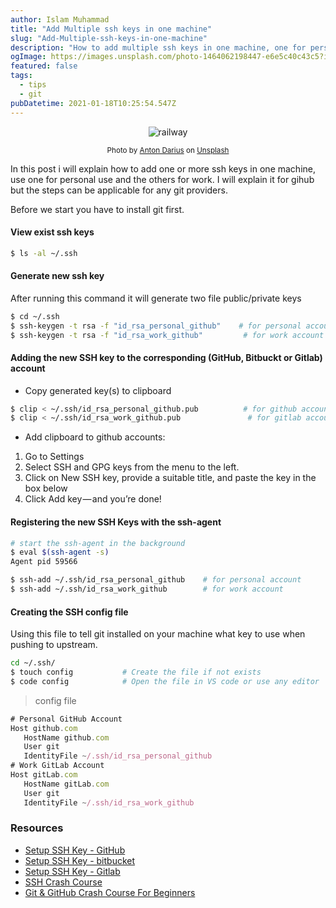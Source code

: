 ```yaml
---
author: Islam Muhammad
title: "Add Multiple ssh keys in one machine"
slug: "Add-Multiple-ssh-keys-in-one-machine"
description: "How to add multiple ssh keys in one machine, one for personal and the other for work"
ogImage: https://images.unsplash.com/photo-1464062198447-e6e5c40c43c5?ixid=MXwxMjA3fDB8MHxwaG90by1wYWdlfHx8fGVufDB8fHw%3D&ixlib=rb-1.2.1&auto=format&fit=crop&w=1394&q=80
featured: false
tags:
  - tips
  - git
pubDatetime: 2021-01-18T10:25:54.547Z
---
```


<center>

![railway](https://images.unsplash.com/photo-1464062198447-e6e5c40c43c5?ixid=MXwxMjA3fDB8MHxwaG90by1wYWdlfHx8fGVufDB8fHw%3D&ixlib=rb-1.2.1&auto=format&fit=crop&w=1394&q=80)

<span><small><span>Photo by <a href="https://unsplash.com/@thesollers?utm_source=unsplash&amp;utm_medium=referral&amp;utm_content=creditCopyText">Anton Darius</a> on <a href="https://unsplash.com/s/photos/railway?utm_source=unsplash&amp;utm_medium=referral&amp;utm_content=creditCopyText">Unsplash</a></span></small></span>

</center>

In this post i will explain how to add one or more ssh keys in one machine, use one for personal use and the others for work. I will explain it for gihub but the steps can be applicable for any git providers.

Before we start you have to install git first.

#### View exist ssh keys

```bash
$ ls -al ~/.ssh
```

#### Generate new ssh key

After running this command it will generate two file public/private keys

```bash
$ cd ~/.ssh
$ ssh-keygen -t rsa -f "id_rsa_personal_github"    # for personal account
$ ssh-keygen -t rsa -f "id_rsa_work_github"         # for work account
```

#### Adding the new SSH key to the corresponding (GitHub, Bitbuckt or Gitlab) account

- Copy generated key(s) to clipboard

```bash
$ clip < ~/.ssh/id_rsa_personal_github.pub          # for github account
$ clip < ~/.ssh/id_rsa_work_github.pub               # for gitlab account
```

- Add clipboard to github accounts:

1. Go to Settings
2. Select SSH and GPG keys from the menu to the left.
3. Click on New SSH key, provide a suitable title, and paste the key in the box below
4. Click Add key — and you’re done!

#### Registering the new SSH Keys with the ssh-agent

```bash
# start the ssh-agent in the background
$ eval $(ssh-agent -s)
Agent pid 59566

$ ssh-add ~/.ssh/id_rsa_personal_github    # for personal account
$ ssh-add ~/.ssh/id_rsa_work_github        # for work account
```

#### Creating the SSH config file

Using this file to tell git installed on your machine what key to use when pushing to upstream.

```bash
cd ~/.ssh/
$ touch config           # Create the file if not exists
$ code config            # Open the file in VS code or use any editor
```

> config file

```js
# Personal GitHub Account
Host github.com
   HostName github.com
   User git
   IdentityFile ~/.ssh/id_rsa_personal_github
# Work GitLab Account
Host gitLab.com
   HostName gitLab.com
   User git
   IdentityFile ~/.ssh/id_rsa_work_github
```

### Resources

- [Setup SSH Key - GitHub](https://docs.github.com/en/github/authenticating-to-github/generating-a-new-ssh-key-and-adding-it-to-the-ssh-agent)
- [Setup SSH Key - bitbucket](https://support.atlassian.com/bitbucket-cloud/docs/set-up-an-ssh-key/)
- [Setup SSH Key - Gitlab](https://docs.gitlab.com/ee/ssh/)
- [SSH Crash Course](https://www.youtube.com/watch?v=hQWRp-FdTpc)
- [Git & GitHub Crash Course For Beginners](https://www.youtube.com/watch?v=SWYqp7iY_Tc)
